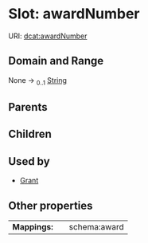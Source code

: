 
# Slot: awardNumber




URI: [dcat:awardNumber](http://www.w3.org/ns/dcat#awardNumber)


## Domain and Range

None &#8594;  <sub>0..1</sub> [String](types/String.md)

## Parents


## Children


## Used by

 * [Grant](Grant.md)

## Other properties

|  |  |  |
| --- | --- | --- |
| **Mappings:** | | schema:award |

